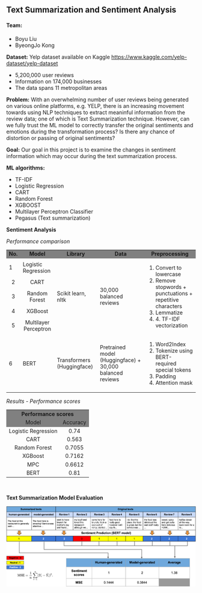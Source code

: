 ## Text Summarization and Sentiment Analysis

#### Team:
* Boyu Liu
* ByeongJo Kong

**Dataset:** Yelp dataset available on Kaggle
https://www.kaggle.com/yelp-dataset/yelp-dataset

* 5,200,000 user reviews
* Information on 174,000 businesses
* The data spans 11 metropolitan areas

**Problem:** With an overwhelming number of user reviews being generated on various online platforms, e.g. YELP, there is an increasing movement towards using NLP techniques to extract meaninful information from the review data; one of which is Text Summarization technique. However, can we fully trust the ML model to correctly transfer the original sentiments and emotions during the transformation process? Is there any chance of distortion or passing of original sentiments?

**Goal:** Our goal in this project is to examine the changes in sentiment information which may occur during the text summarization process.


**ML algorithms:**
* TF-IDF
* Logistic Regression
* CART
* Random Forest
* XGBOOST
* Multilayer Perceptron Classifier
* Pegasus (Text summarization)


**Sentiment Analysis**

*Performance comparison*
<table>
  <tr align='center' bgcolor='grey' style="font-weight:bold">
    <td>No.</td>
    <td>Model</td>
    <td>Library</td>
    <td>Data</td>
    <td>Preprocessing</td>
  </tr>
  <tr>
    <td>1</td>
    <td>Logistic Regression</td>
    <td rowspan='5'>Scikit learn, nltk</td>
    <td rowspan='5'>30,000 balanced reviews</td>
    <td rowspan='5'>
    <ol>
    <li>Convert to lowercase</li>
    <li>Remove stopwords + punctuations + repetitive characters</li>
    <li>Lemmatize</li>
    <li>4. TF-IDF vectorization</li>
    </td>
  </tr>
  <tr align='center'>
    <td>2</td>
    <td>CART</td>
  </tr>
  <tr align='center'>
    <td>3</td>
    <td>Random Forest</td>
  </tr>
  <tr align='center'>
    <td>4</td>
    <td>XGBoost</td>
  </tr>
  <tr align='center'>
    <td>5</td>
    <td>Multilayer Perceptron</td>
  </tr>
  <tr>
    <td>6</td>
    <td>BERT</td>
    <td>Transformers (Huggingface)</td>
    <td>Pretrained model (Huggingface) + 30,000 balanced reviews</td>
    <td>
    <ol>
    <li>Word2Index</li>
    <li>Tokenize using BERT-required special tokens</li>
    <li>Padding</li>
    <li>Attention mask</li>
    </ol>
    </td>
  </tr>
</table>

*Results - Performance scores*
<table style="width:350px" >
<tr align='center' bgcolor='grey' style="font-weight:bold">
    <td colspan=2>Performance scores</td>
</tr>
<tr align='center' bgcolor='grey'>
<td>Model</td>
<td>Accuracy</td>
</tr>
<tr align='center'>
<td>Logistic Regression</td>
<td>0.74</td>
</tr>
<tr align='center'>
<td>CART</td>
<td>0.563</td>
</tr>
<tr align='center'>
<td>Random Forest</td>
<td>0.7055</td>
</tr>
<tr align='center'>
<td>XGBoost</td>
<td>0.7162</td>
</tr>
<tr align='center'>
<td>MPC</td>
<td>0.6612</td>
</tr>
<tr align='center'>
<td>BERT</td>
<td>0.81</td>
</tr>
</table>
<br/>


**Text Summarization Model Evaluation**

<img src='img/evaluation.png' align='middle'>
